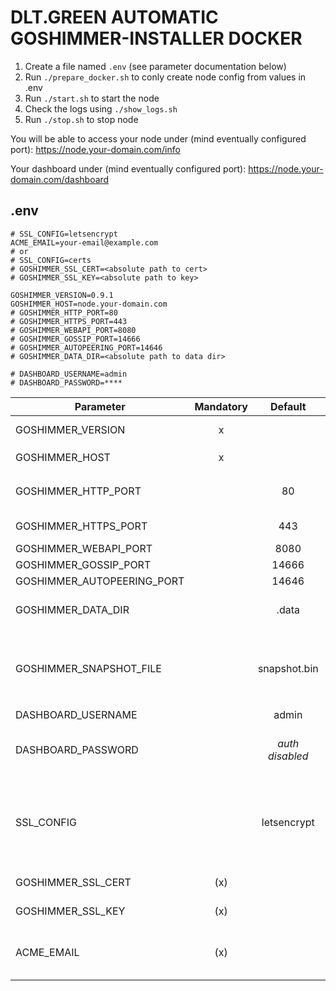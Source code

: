# DLT.GREEN AUTOMATIC GOSHIMMER-INSTALLER DOCKER

1. Create a file named `.env` (see parameter documentation below)
2. Run `./prepare_docker.sh` to conly create node config from values in .env
3. Run `./start.sh` to start the node
4. Check the logs using `./show_logs.sh`
5. Run `./stop.sh` to stop node

You will be able to access your node under  (mind eventually configured port):
https://node.your-domain.com/info

Your dashboard under (mind eventually configured port):
https://node.your-domain.com/dashboard

## .env

```
# SSL_CONFIG=letsencrypt
ACME_EMAIL=your-email@example.com
# or
# SSL_CONFIG=certs
# GOSHIMMER_SSL_CERT=<absolute path to cert>
# GOSHIMMER_SSL_KEY=<absolute path to key>

GOSHIMMER_VERSION=0.9.1
GOSHIMMER_HOST=node.your-domain.com
# GOSHIMMER_HTTP_PORT=80
# GOSHIMMER_HTTPS_PORT=443
# GOSHIMMER_WEBAPI_PORT=8080
# GOSHIMMER_GOSSIP_PORT=14666
# GOSHIMMER_AUTOPEERING_PORT=14646
# GOSHIMMER_DATA_DIR=<absolute path to data dir>

# DASHBOARD_USERNAME=admin
# DASHBOARD_PASSWORD=****
```

| Parameter                  | Mandatory |     Default     | Description                                                                                                                                                                     |
| -------------------------- | :-------: | :-------------: | ------------------------------------------------------------------------------------------------------------------------------------------------------------------------------- |
| GOSHIMMER_VERSION          |     x     |                 | Version of `iotaledger/goshimmer` docker image to use                                                                                                                           |
| GOSHIMMER_HOST             |     x     |                 | Host domain name e.g. `goshimmer.dlt.green`                                                                                                                                     |
| GOSHIMMER_HTTP_PORT        |           |       80        | HTTP port to access dashboard. Must be 80 if letsencrypt is used.                                                                                                               |
| GOSHIMMER_HTTPS_PORT       |           |       443       | HTTPS port to access dashboard (and api)                                                                                                                                        |
| GOSHIMMER_WEBAPI_PORT      |           |      8080       | HTTP port to access api                                                                                                                                                         |
| GOSHIMMER_GOSSIP_PORT      |           |      14666      | Gossip port                                                                                                                                                                     |
| GOSHIMMER_AUTOPEERING_PORT |           |      14646      | Autopeering port                                                                                                                                                                |
| GOSHIMMER_DATA_DIR         |           |      .data      | Directory containing configuration, database, snapshots etc.                                                                                                                    |
| GOSHIMMER_SNAPSHOT_FILE    |           |  snapshot.bin   | Name of snapshot file in `$GOSHIMMER_DATA_DIR/snapshots/` to be used. If this file does not exists the default `snapshot.bin` from the docker image is copied to this location  |
| DASHBOARD_USERNAME         |           |      admin      | Username to access dashboard                                                                                                                                                    |
| DASHBOARD_PASSWORD         |           | _auth disabled_ | Password in clear text (not hashed, so take care!!!). If this parameter is not set there will be no authentication at all.                                                      |
| SSL_CONFIG                 |           |   letsencrypt   | Allowed values: `certs`, `letsencrypt`. Default: `letsencrypt`. If set to certs `GOSHIMMER_SSL_CERT` and `GOSHIMMER_SSL_KEY` are used otherwise letsencrypt is used by default. |
| GOSHIMMER_SSL_CERT         |    (x)    |                 | Absolute path to SSL certificate (mandatory if `SSL_CONFIG=certs`)                                                                                                              |
| GOSHIMMER_SSL_KEY          |    (x)    |                 | Absolute path to SSL private key (mandatory if `SSL_CONFIG=certs`)                                                                                                              |
| ACME_EMAIL                 |    (x)    |                 | Mail address used to fetch SSL certificate from letsencrypt (mandatory if `SSL_CONFIG` not set or is set to `letsencrypt`).                                                     |

